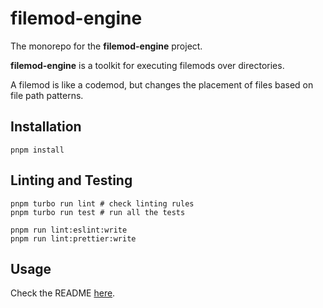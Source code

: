# filemod-engine

The monorepo for the **filemod-engine** project.

**filemod-engine** is a toolkit for executing filemods over directories.

A filemod is like a codemod, but changes the placement of files based on file path patterns.

## Installation

    pnpm install

## Linting and Testing

    pnpm turbo run lint # check linting rules
    pnpm turbo run test # run all the tests

    pnpm run lint:eslint:write
    pnpm run lint:prettier:write

## Usage

Check the README [here](./packages/filemod/README.md).
